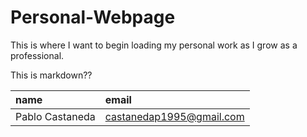 # Personal-Webpage
This is where I want to begin loading my personal work as I grow as a professional.


This is markdown??

|name           | email           |
|:---         |:----        |
|Pablo Castaneda | <castanedap1995@gmail.com> |
